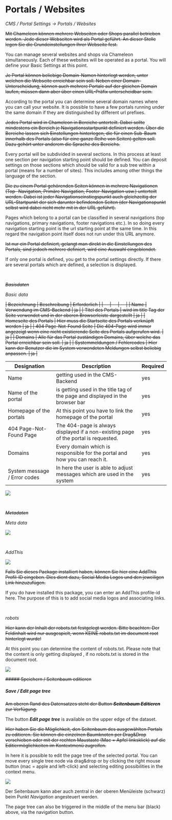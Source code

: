 # Portals / Websites

*CMS / Portal Settings → Portals / Websites*

~~Mit Chameleon können mehrere Webseiten oder Shops parallel betrieben werden. Jede dieser Webseiten wird als Portal geführt. An dieser Stelle legen Sie die Grundeinstellungen Ihrer Webseite fest.~~

You can manage several websites and shops via Chameleon simultaneously. Each of these websites will be operated as a portal. You will define your Basic Settings at this point.

~~Je Portal können beliebige Domain-Namen hinterlegt werden, unter welchen die Webseite erreichbar sein soll. Neben einer Domain-Unterscheidung, können auch mehrere Portale auf der gleichen Domain laufen, müssen dann aber über einen URL-Präfix unterscheidbar sein.~~

According to the portal you can determine several domain names where you can call your website. It is possible to have a few portals running under the same domain if they are distinguished by different url prefixes.

~~Jedes Portal wird in Chameleon in Bereiche unterteilt. Dabei sollte mindestens ein Bereich je Navigationsstartpunkt definiert werden. Über die Bereiche lassen sich Einstellungen hinterlegen, die für einen Sub-Baum innerhalb des Portals (also für eine ganze Reihe von Seiten) gelten soll. Dazu gehört unter anderem die Sprache des Bereichs.~~

Every portal will be subdivided in several sections. In this process at least one section per navigation starting point should be defined. You can deposit settings on those sections which should be valid for a sub tree within a portal (means for a number of sites). This includes among other things the language of the section.

~~Die zu einem Portal gehörenden Seiten können in mehrere Navigationen (Top- Navigation, Primäre Navigation, Footer-Navigation usw.) unterteilt werden. Dabei ist jeder Navigationseinstiegspunkt auch gleichzeitig der URL-Startpunkt der sich darunter befindenden Seiten (der Navigationspunkt selbst wird dabei nicht mehr mit in der URL geführt).~~

Pages which belong to a portal can be classified in several navigations (top navigations, primary navigations, footer navigations etc.). In so doing every navigation starting point is the url starting point at the same time. In this regard the navigation point itself does not run under this URL anymore.

~~Ist nur ein Portal definiert, gelangt man direkt in die Einstellungen des Portals, sind jedoch mehrere definiert, wird eine Auswahl eingeblendet.~~

If only one portal is defined, you get to the portal settings directly. If there are several portals which are defined, a selection is displayed.

<br> 



~~*Basisdaten*~~

*Basic data*

~~| Bezeichnung | Beschreibung | Erforderlich |
| -- | -- | -- |
| Name | Verwendung im CMS-Backend | ja |
| Titel des Portals | wird im title Tag der Seite verwendet und in der oberen Browserleiste dargestellt | ja |
| Homeseite des Portals | Hier muss die Startseite des Portals verknüpft werden | ja |
| 404 Page-Not-Found Seite | Die 404-Page wird immer angezeigt wenn eine nicht existierende Seite des Portals aufgerufen wird. | ja |
| Domains | Alle für das Portal zuständigen Domains, über welche das Portal erreichbar sein soll. | ja |
| Systemmeldungen / Fehlercodes | Hier kann der Benutzer die im System verwendeten Meldungen selbst beliebig anpassen. | ja |~~


| Designation | Description | Required |
| -- | -- | -- |
| Name | getting used in the CMS-Backend | yes |
| Name of the portal | is getting used in the title tag of the page and displayed in the browser bar | yes |
| Homepage of the portals | At this point you have to link the homepage of the portal | yes |
| 404 Page-Not-Found Page | The 404-page is always displayed if a non-existing page of the portal is requested. | yes |
| Domains | Every domain which is responsible for the portal and how you can reach it. | yes |
| System message / Error codes | In here the user is able to adjust messages which are used in the system | yes |

![](Bild1.png)

<br>

~~*Metadaten*~~


*Meta data*

![](bild_metadaten.png)

<br>

*AddThis*

![](Bild2.png)

~~Falls Sie dieses Package installiert haben, können Sie hier eine AddThis Profil-ID eingeben. Dies dient dazu, Social Media Logos und den jeweiligen Link hinzuzufügen.~~

If you do have installed this package, you can enter an AddThis profile-id here. The purpose of this is to add social media logos and associating links.

<br>

*robots*

~~Hier kann der Inhalt der robots.txt festgelegt werden. Bitte beachten: Der Feldinhalt wird nur ausgespielt, wenn KEINE robots.txt im document root hinterlegt wurde!~~

At this point you can determine the content of robots.txt. Please note that the content is only getting displayed , if no robots.txt is stored in the document root.

![](bild3.png)

~~##### Speichern / Seitenbaum editieren~~

##### Save / Edit page tree

~~Am oberen Rand des Datensatzes steht der Button ***Seitenbaum Editieren*** zur Verfügung.~~

The button ***Edit page tree*** is available on the upper edge of the dataset.

~~Hier haben Sie die Möglichkeit, den Seitenbaum des ausgewählten Portals zu editieren. Sie können die einzelnen Baumknoten per Drag&Drop verschieben oder mit der rechten Maustaste (Mac = Apfel linksklick) auf die Editiermöglichkeiten im Kontextmenü
zugreifen.~~

In here it is possible to edit the page tree of the selected portal. You can move every single tree node via drag&drop or by clicking the right mouse button (mac = apple and left-click) and selecting editing possibilities in the context menu.

![](bild5.png)

Der Seitenbaum kann aber auch zentral in der oberen Menüleiste (schwarz) beim Punkt *Navigation* angesteuert werden.

The page tree can also be triggered in the middle of the menu bar (black) above, via the  navigation button.

